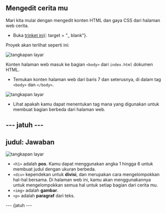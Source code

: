 ## Mengedit cerita mu

Mari kita mulai dengan mengedit konten HTML dan gaya CSS dari halaman web cerita.

+ Buka [trinket ini](http://jumpto.cc/web-story){: target = "_ blank"}.

Proyek akan terlihat seperti ini:

![tangkapan layar](images/story-starter.png)

Konten halaman web masuk ke bagian `<body>` dari `index.html` dokumen HTML.

+ Temukan konten halaman web dari baris 7 dan seterusnya, di dalam tag `<body>` dan `</body>`.

![tangkapan layar](images/story-html.png)

+ Lihat apakah kamu dapat menentukan tag mana yang digunakan untuk membuat bagian berbeda dari halaman web.

## \--- jatuh \---

## judul: Jawaban

![tangkapan layar](images/story-elements.png)

+ `<h1>` adalah **pos**. Kamu dapat menggunakan angka 1 hingga 6 untuk membuat judul dengan ukuran berbeda.
+ `<div>` kependekan untuk **divisi**, dan merupakan cara mengelompokkan hal-hal bersama. Di halaman web ini, kamu akan menggunakannya untuk mengelompokkan semua hal untuk setiap bagian dari cerita mu.
+ `<img>` adalah **gambar**.
+ `<p>` adalah **paragraf** dari teks.

\--- /jatuh \---